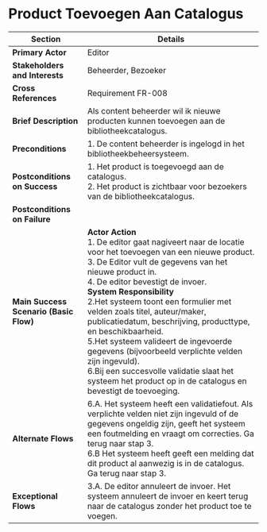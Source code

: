 # Product Toevoegen Aan Catalogus
<table>
    <thead>
        <tr>
            <th><strong>Section</strong></th>
            <th><strong>Details</strong></th>
        </tr>
    </thead>
    <tbody>
        <tr>
            <td><strong>Primary Actor</strong></td>
            <td>Editor</td>
        </tr>
        <tr>
            <td><strong>Stakeholders and Interests</strong></td>
            <td>Beheerder, Bezoeker</td>
        </tr>
        <tr>
            <td><strong>Cross References</strong></td>
            <td>Requirement FR-008</td>
        </tr>
        <tr>
            <td><strong>Brief Description</strong></td>
            <td>Als content beheerder wil ik nieuwe producten kunnen toevoegen aan de bibliotheekcatalogus.</td>
        </tr>
        <tr>
            <td><strong>Preconditions</strong></td>
            <td>1. De content beheerder is ingelogd in het bibliotheekbeheersysteem.</td>
        </tr>
        <tr>
            <td><strong>Postconditions on Success</strong></td>
            <td>1. Het product is toegevoegd aan de catalogus.<br>2. Het product is zichtbaar voor bezoekers van de bibliotheekcatalogus.</td>
        </tr>
        <tr>
            <td><strong>Postconditions on Failure</strong></td>
            <td></td>
        </tr>
        <tr>
            <td><strong>Main Success Scenario (Basic Flow)</strong></td>
            <td><strong>Actor Action</strong><br>1. De editor gaat nagiveert naar de locatie voor het toevoegen van een nieuwe product. <br> 3. De Editor vult de gegevens van het nieuwe product in. <br> 4. De editor bevestigt de invoer.<br> <strong>System Responsibility</strong><br>2.Het systeem toont een formulier met velden zoals titel, auteur/maker, publicatiedatum, beschrijving, producttype, en beschikbaarheid.<br> 5.Het systeem valideert de ingevoerde gegevens (bijvoorbeeld verplichte velden zijn ingevuld). <br> 6.Bij een succesvolle validatie slaat het systeem het product op in de catalogus en bevestigt de toevoeging.</td>
        </tr>
        <tr>
            <td><strong>Alternate Flows</strong></td>
            <td>6.A. Het systeem heeft een validatiefout. Als verplichte velden niet zijn ingevuld of de gegevens ongeldig zijn, geeft het systeem een foutmelding en vraagt om correcties. Ga terug naar stap 3.
            <br> 6.B Het systeem heeft geeft een melding dat dit product al aanwezig is in de catalogus. Ga terug naar stap 3.
</td>
        </tr>
        <tr>
            <td><strong>Exceptional Flows</strong></td>
            <td>3.A. De editor annuleert de invoer. Het systeem annuleert de invoer en keert terug naar de catalogus zonder het product toe te voegen.</td>
        </tr>
    </tbody>
</table>
